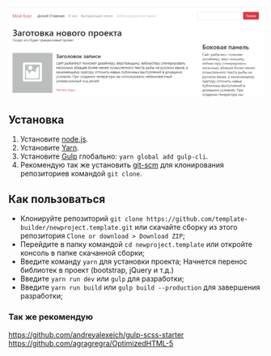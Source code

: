 ![](https://github.com/nikolays93/newproject.boilerplate/raw/master/public_html/screenshot.png)

## Установка
1. Установите [node.js](https://nodejs.org/en/download/).
2. Установите [Yarn](https://yarnpkg.com/en/docs/install/).
3. Установите [Gulp](https://gulpjs.com) глобально: ```yarn global add gulp-cli```.
4. Рекомендую так же установить [git-scm](https://git-scm.com) для клонирования репозиториев командой ```git clone```.

## Как пользоваться
* Клонируйте репозиторий ```git clone https://github.com/template-builder/newproject.template.git``` или скачайте сборку из этого репозитория ```Clone or download > Download ZIP```;
* Перейдите в папку командой ```cd newproject.template``` или откройте консоль в папке скачанной сборки;
* Введите команду ```yarn``` для установки проекта; Начнется перенос библиотек в проект (bootstrap, jQuery и т.д.)
* Введите ```yarn run dev``` или ```gulp``` для разработки;
* Введите ```yarn run build``` или ```gulp build --production``` для завершения разработки;

### Так же рекомендую
https://github.com/andreyalexeich/gulp-scss-starter  
https://github.com/agragregra/OptimizedHTML-5
